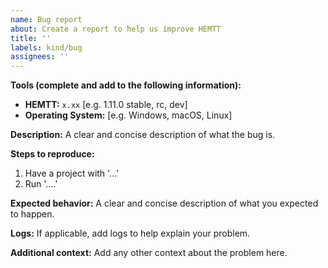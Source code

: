 ```yaml
---
name: Bug report
about: Create a report to help us improve HEMTT
title: ''
labels: kind/bug
assignees: ''
---
```


<!--
🚨🚨🚨🚨🚨🚨🚨🚨🚨🚨

I ACKNOWLEDGE THE FOLLOWING BEFORE PROCEEDING:
1. If I delete this entire template or parts of it and go my own path, the team may close my issue without further explanation or engagement.
2. If I list multiple bugs/concerns in this one issue, the team may close my issue without further explanation or engagement.
3. If I write an issue that has duplicates, the team may close my issue without further explanation or engagement (and without necessarily spending time to find the exact duplicate ID number).
4. If I leave the title incomplete when filing the issue, the team may close my issue without further explanation or engagement.
5. If I file something completely blank in the body, the team may close my issue without further explanation or engagement.

All good? Then proceed and fill out the items below.
-->

**Tools (complete and add to the following information):**
- **HEMTT:** `x.xx` [e.g. 1.11.0 stable, rc,  dev]
- **Operating System:** [e.g. Windows, macOS, Linux]

**Description:**
A clear and concise description of what the bug is.

**Steps to reproduce:**

1. Have a project with '...'
2. Run '....'

**Expected behavior:**
A clear and concise description of what you expected to happen.

**Logs:**
If applicable, add logs to help explain your problem.

**Additional context:**
Add any other context about the problem here.

